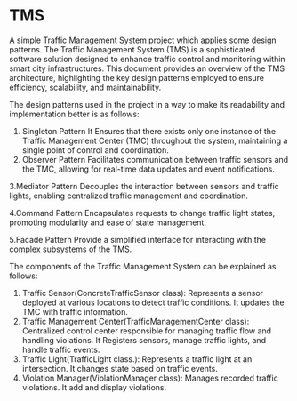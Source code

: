 # TMS
A simple Traffic Management System project which applies some design patterns.
The Traffic Management System (TMS) is a sophisticated software solution designed to enhance traffic control and monitoring within smart city infrastructures. This document provides an overview of the TMS architecture, highlighting the key design patterns employed to ensure efficiency, scalability, and maintainability.

The design patterns used in the project in a way to make its readability and implementation better is as follows:
1. Singleton Pattern
It Ensures that there exists only one instance of the Traffic Management Center (TMC) throughout the system, maintaining a single point of control and coordination.
2. Observer Pattern
Facilitates communication between traffic sensors and the TMC, allowing for real-time data updates and event notifications.

3.Mediator Pattern
Decouples the interaction between sensors and traffic lights, enabling centralized traffic management and coordination.

4.Command Pattern
Encapsulates requests to change traffic light states, promoting modularity and ease of state management.

5.Facade Pattern
Provide a simplified interface for interacting with the complex subsystems of the TMS.

The components of the Traffic Management System can be explained as follows:	
1. Traffic Sensor(ConcreteTrafficSensor class): Represents a sensor deployed at various locations to detect traffic conditions. It updates the TMC with traffic information.
2. Traffic Management Center(TrafficManagementCenter class): Centralized control center responsible for managing traffic flow and handling violations. It Registers sensors, manage traffic lights, and handle traffic events.
3. Traffic Light(TrafficLight class.): Represents a traffic light at an intersection. It changes state based on traffic events.
4. Violation Manager(ViolationManager class): Manages recorded traffic violations. It add and display violations.
